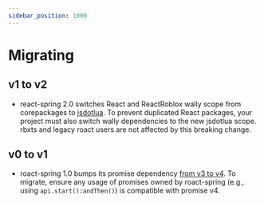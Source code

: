 ```yaml
---
sidebar_position: 1000
---
```


# Migrating

## v1 to v2

* react-spring 2.0 switches React and ReactRoblox wally scope from corepackages to [jsdotlua](https://github.com/jsdotlua). To prevent duplicated React packages, your project must also switch wally dependencies to the new jsdotlua scope. rbxts and legacy roact users are not affected by this breaking change.

## v0 to v1

* roact-spring 1.0 bumps its promise dependency [from v3 to v4](https://github.com/evaera/roblox-lua-promise/releases/tag/v4.0.0). To migrate, ensure any usage of promises owned by roact-spring (e.g., using `api.start():andThen()`) is compatible with promise v4.

